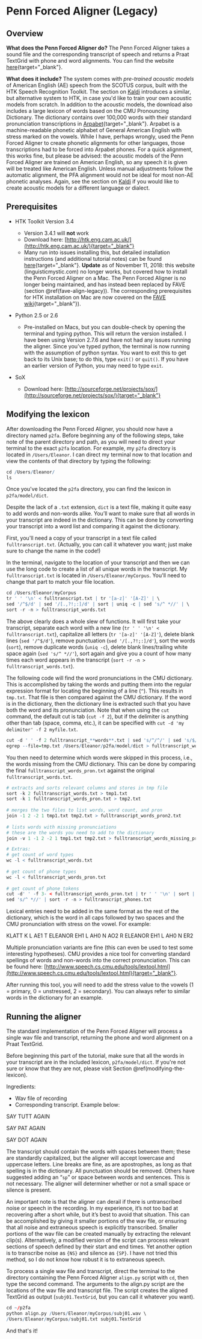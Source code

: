 # Penn Forced Aligner (Legacy) 

## Overview 

**What does the Penn Forced Aligner do?** The Penn Forced Aligner takes a sound file and the corresponding transcript of speech and returns a Praat TextGrid with phone and word alignments. You can find the website [here](https://www.ling.upenn.edu/phonetics/old_website_2015/p2fa/){target="_blank"}.
        
**What does it include?** The system comes with *pre-trained acoustic models* of American English (AE) speech from the SCOTUS corpus, built with the HTK Speech Recognition Toolkit. The section on [Kaldi](https://www.eleanorchodroff.com/tutorial/kaldi/introduction.html) introduces a similar, but alternative system to HTK, in case you'd like to train your own acoustic models from scratch. In addition to the acoustic models, the download also includes a large lexicon of words based on the CMU Pronouncing Dictionary. The dictionary contains over 100,000 words with their standard pronunciation transcriptions in [Arpabet](http://en.wikipedia.org/wiki/Arpabet){target="_blank"}. Arpabet is a machine-readable phonetic alphabet of General American English with stress marked on the vowels. While I have, perhaps wrongly, used the Penn Forced Aligner to create phonetic alignments for other languages, those transcriptions had to be forced into Arpabet phones. For a quick alignment, this works fine, but please be advised: the acoustic models of the Penn Forced Aligner are trained on American English, so any speech it is given will be treated like American English. Unless manual adjustments follow the automatic alignment, the PFA alignment would not be ideal for most non-AE phonetic analyses. Again, see the section on [Kaldi](https://www.eleanorchodroff.com/tutorial/kaldi/introduction.html) if you would like to create acoustic models for a different language or dialect.

## Prerequisites 

* HTK Toolkit Version 3.4
    + Version 3.4.1 will **not** work
    + Download here: [http://htk.eng.cam.ac.uk/](http://htk.eng.cam.ac.uk/){target="_blank"}
    + Many run into issues installing this, but detailed installation instructions (and additional tutorial notes) can be found [here](http://linguisticmystic.com/2014/02/12/penn-forced-aligner-on-mac-os-x/){target="_blank"}. **Update** as of November 11, 2018: this website (linguisticmystic.com) no longer works, but covered how to install the Penn Forced Aligner on a Mac. The Penn Forced Aligner is no longer being maintained, and has instead been replaced by FAVE (section \@ref(fave-align-legacy)). The corresponding prerequisites for HTK installation on Mac are now covered on the [FAVE wiki](https://github.com/JoFrhwld/FAVE/wiki/HTK-on-OS-X){target="_blank"}).
    
* Python 2.5 or 2.6
    + Pre-installed on Macs, but you can double-check by opening the terminal and typing python. This will return the version installed. I have been using Version 2.7.6 and have not had any issues running the aligner. Since you’ve typed python, the terminal is now running with the assumption of python syntax. You want to exit this to get back to its Unix base; to do this, type `exit()` or `quit()`. If you have an earlier version of Python, you may need to type `exit`.
    
* SoX
    + Download here: [http://sourceforge.net/projects/sox/](http://sourceforge.net/projects/sox/){target="_blank"}
            
## Modifying the lexicon 

After downloading the Penn Forced Aligner, you should now have a directory named `p2fa`. Before beginning any of the following steps, take note of the parent directory and path, as you will need to direct your terminal to the exact `p2fa` location. For example, my `p2fa` directory is located in `/Users/Eleanor`. I can direct my terminal now to that location and view the contents of that directory by typing the following:


```r
cd /Users/Eleanor/
ls
```

Once you've located the `p2fa` directory, you can find the lexicon in `p2fa/model/dict`.
                    
Despite the lack of a `.txt` extension, `dict` is a text file, making it quite easy to add words and non-words alike. You’ll want to make sure that all words in your transcript are indeed in the dictionary. This can be done by converting your transcript into a word list and comparing it against the dictionary.
            
First, you'll need a copy of your transcript in a text file called `fulltranscript.txt`. (Actually, you can call it whatever you want; just make sure to change the name in the code!)
            
In the terminal, navigate to the location of your transcript and then we can use the long code to create a list of all unique words in the transcript. My `fulltranscript.txt` is located in `/Users/Eleanor/myCorpus`. You'll need to change that part to match your file location.


```r
cd /Users/Eleanor/myCorpus
tr ' ' '\n' < fulltranscript.txt | tr '[a-z]' '[A-Z]' | \
sed '/^$/d' | sed '/[.,?!;:]/d' | sort | uniq -c | sed 's/^ *//' | \
sort -r -n > fulltranscript_words.txt
```
The above clearly does a whole slew of functions. It will first take your transcript, separate each word with a new line (`tr ' ' '\n' < fulltranscript.txt`), capitalize all letters (`tr '[a-z]' '[A-Z]'`), delete blank lines (`sed '/^$/d'`), remove punctuation (`sed '/[.,?!;:]/d'`), sort the words (`sort`), remove duplicate words (`uniq -c`), delete blank lines/trailing white space again (`sed 's/^ *//'`), sort again and give you a count of how many times each word appears in the transcript (`sort -r -n > fulltranscript_words.txt`).
            
The following code will find the word pronunciations in the CMU dictionary. This is accomplished by taking the words and putting them into the regular expression format for locating the beginning of a line (`^`). This results in `tmp.txt`. That file is then compared against the CMU dictionary. If the word is in the dictionary, then the dictionary line is extracted such that you have both the word and its pronunciation. Note that when using the `cut` command, the default cut is tab (`cut -f 2`), but if the delimiter is anything other than tab (space, comma, etc.), it can be specified with `cut -d 'my delimiter' -f 2 myfile.txt`.


```r
cut -d ' ' -f 2 fulltranscript_**words**.txt | sed 's/^/^/' | sed 's/$/  /' > tmp.txt
egrep --file=tmp.txt /Users/Eleanor/p2fa/model/dict > fulltranscript_words_pron.txt;
```

You then need to determine which words were skipped in this process, i.e., the words missing from the CMU dictionary. This can be done by comparing the final `fulltranscript_words_pron.txt` against the original `fulltranscript_words.txt`.


```r
# extracts and sorts relevant columns and stores in tmp file
sort -k 2 fulltranscript_words.txt > tmp1.txt
sort -k 1 fulltranscript_words_pron.txt > tmp2.txt
                    
# merges the two files to list words, word count, and pron
join -1 2 -2 1 tmp1.txt tmp2.txt > fulltranscript_words_pron2.txt
                    
# lists words with missing pronunciations
# these are the words you need to add to the dictionary
join -v 1 -1 2 -2 1 tmp1.txt tmp2.txt > fulltranscript_words_missing_pron.txt
```


```r
# Extras:
# get count of word types
wc -l < fulltranscript_words.txt
                        
# get count of phone types
wc -l < fulltranscript_words_pron.txt
                        
# get count of phone tokens
cut -d' ' -f 3- < fulltranscript_words_pron.txt | tr ' ' '\n' | sort | uniq -c | \
sed 's/^ *//' | sort -r -n > fulltranscript_phones.txt
```

Lexical entries need to be added in the same format as the rest of the dictionary, which is the word in all caps followed by two spaces and the CMU pronunciation with stress on the vowel. For example:

<div id="textfile">
KLATT  K L AE1 T
ELEANOR  EH1 L AH0 N AO2 R
ELEANOR  EH1 L AH0 N ER2
</div>

Multiple pronunciation variants are fine (this can even be used to test some interesting hypotheses). CMU provides a nice tool for converting standard spellings of words and non-words into the correct pronunciation. This can be found here: [http://www.speech.cs.cmu.edu/tools/lextool.html](http://www.speech.cs.cmu.edu/tools/lextool.html){target="_blank"}.

After running this tool, you will need to add the stress value to the vowels (1 = primary, 0 = unstressed, 2 = secondary). You can always refer to similar words in the dictionary for an example.

## Running the aligner 

The standard implementation of the Penn Forced Aligner will process a single wav file and transcript, returning the phone and word alignment on a Praat TextGrid.

Before beginning this part of the tutorial, make sure that all the words in your transcript are in the included lexicon, `p2fa/model/dict`. If you're not sure or know that they are not, please visit Section \@ref(modifying-the-lexicon).

Ingredients:  
* Wav file of recording  
* Corresponding transcript. Example below:  
<div id="textfile">
SAY TUTT AGAIN

SAY PAT AGAIN

SAY DOT AGAIN

</div>

The transcript should contain the words with spaces between them; these are standardly capitalized, but the aligner will accept lowercase and uppercase letters. Line breaks are fine, as are apostrophes, as long as that spelling is in the dictionary. All punctuation should be removed. Others have suggested adding an “`sp`” or space between words and sentences. This is not necessary. The aligner will determiner whether or not a small space or silence is present.
                
An important note is that the aligner can derail if there is untranscribed noise or speech in the recording. In my experience, it’s not too bad at recovering after a short while, but it’s best to avoid that situation. This can be accomplished by giving it smaller portions of the wav file, or ensuring that all noise and extraneous speech is explicitly transcribed. Smaller portions of the wav file can be created manually by extracting the relevant clip(s). Alternatively, a modified version of the script can process relevant sections of speech defined by their start and end times. Yet another option is to transcribe noise as `{NS}` and silence as `{SP}`. I have not tried this method, so I do not know how robust it is to extraneous speech.
                
To process a single wav file and transcript, direct the terminal to the directory containing the Penn Forced Aligner `align.py` script with `cd`, then type the second command. The arguments to the align.py script are the locations of the wav file and transcript file. The script creates the aligned TextGrid as output (`subj01.TextGrid`, but you can call it whatever you want).


```r
cd ~/p2fa
python align.py /Users/Eleanor/myCorpus/subj01.wav \
/Users/Eleanor/myCorpus/subj01.txt subj01.TextGrid
```

And that's it!
